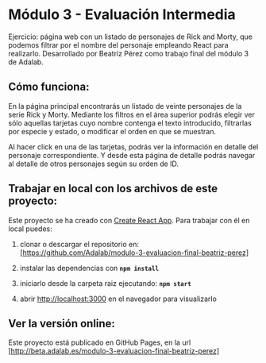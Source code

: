 
# Módulo 3 - Evaluación Intermedia

Ejercicio:
página web con un listado de personajes de Rick and Morty, que podemos filtrar por el nombre del personaje empleando React para realizarlo.
Desarrollado por Beatriz Pérez como trabajo final del módulo 3 de Adalab.

## Cómo funciona:

En la página principal encontrarás un listado de veinte personajes de la serie Rick y Morty.
Mediante los filtros en el área superior podrás elegir ver sólo aquellas tarjetas cuyo nombre contenga el texto introducido, filtrarlas por especie y estado, o modificar el orden en que se muestran.

Al hacer click en una de las tarjetas, podrás ver la información en detalle del personaje correspondiente. 
Y desde esta página de detalle podrás navegar al detalle de otros personajes según su orden de  ID.

## Trabajar en local con los archivos de este proyecto:

Este proyecto se ha creado con [Create React App](https://github.com/facebook/create-react-app).
Para trabajar con él en local puedes:

1. clonar o descargar el repositorio en: [https://github.com/Adalab/modulo-3-evaluacion-final-beatriz-perez]

2. instalar las dependencias con **`npm install`**

3. iniciarlo desde la carpeta raiz ejecutando:  **`npm start`**

4. abrir [http://localhost:3000](http://localhost:3000) en el navegador para visualizarlo

## Ver la versión online:

Este proyecto está publicado en GitHub Pages, en la url  [http://beta.adalab.es/modulo-3-evaluacion-final-beatriz-perez]